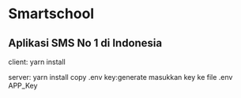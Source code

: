 # Smartschool

## Aplikasi SMS No 1 di Indonesia

client:
yarn install

server:
yarn install
copy .env
key:generate
masukkan key ke file .env APP_Key
